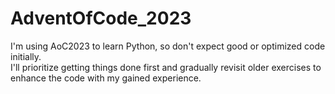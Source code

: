 # AdventOfCode_2023

I'm using AoC2023 to learn Python, so don't expect good or optimized code initially. <br>
I'll prioritize getting things done first and gradually revisit older exercises to enhance the code with my gained experience.

